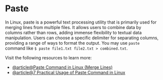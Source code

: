 # Paste

In Linux, paste is a powerful text processing utility that is primarily used for merging lines from multiple files. It allows users to combine data by columns rather than rows, adding immense flexibility to textual data manipulation. Users can choose a specific delimiter for separating columns, providing a range of ways to format the output. You may use `paste` command like `$ paste file1.txt file2.txt > combined.txt`.

Visit the following resources to learn more:

- [@article@Paste Command in Linux (Merge Lines)](https://linuxize.com/post/paste-command-in-linux/)
- [@article@7 Practical Usage of Paste Command in Linux](https://linuxhandbook.com/paste-command/)
